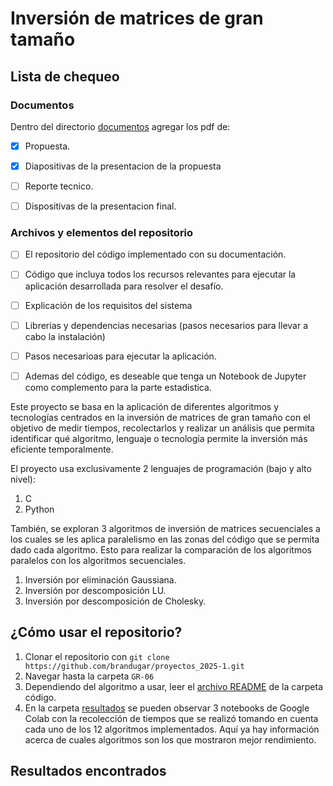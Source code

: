 # Inversión de matrices de gran tamaño


## Lista de chequeo

### Documentos

Dentro del directorio [documentos](documentos/) agregar los pdf de:
- [x] Propuesta.
- [x] Diapositivas de la presentacion de la propuesta
- [ ] Reporte tecnico.
- [ ] Dispositivas de la presentacion final.


### Archivos y elementos del repositorio

- [ ] El repositorio del código implementado con su documentación. 
- [ ] Código que incluya todos los recursos relevantes para ejecutar la aplicación desarrollada para resolver el desafío. 
- [ ] Explicación de los requisitos del sistema
- [ ] Librerias y dependencias necesarias (pasos necesarios para llevar a cabo la instalación)
- [ ] Pasos necesarioas para ejecutar la aplicación.
- [ ] Ademas del código, es deseable que tenga un Notebook de Jupyter como complemento para la parte estadistica.


Este proyecto se basa en la aplicación de diferentes algoritmos y tecnologías centrados en la inversión de matrices de gran tamaño con el objetivo de medir tiempos, recolectarlos y realizar un análisis que permita identificar qué algoritmo, lenguaje o tecnología permite la inversión más eficiente temporalmente. 

El proyecto usa exclusivamente 2 lenguajes de programación (bajo y alto nivel):
1. C
2. Python

También, se exploran 3 algoritmos de inversión de matrices secuenciales a los cuales se les aplica paralelismo en las zonas del código que se permita dado cada algoritmo. Esto para realizar la comparación de los algoritmos paralelos con los algoritmos secuenciales. 
1. Inversión por eliminación Gaussiana.
2. Inversión por descomposición LU.
3. Inversión por descomposición de Cholesky. 

## ¿Cómo usar el repositorio?
1. Clonar el repositorio con `git clone https://github.com/brandugar/proyectos_2025-1.git`
2. Navegar hasta la carpeta `GR-06`
3. Dependiendo del algoritmo a usar, leer el [archivo README](codigo/README.md) de la carpeta código. 
4. En la carpeta [resultados](virtual/GR-06/codigo/resultados/) se pueden observar 3 notebooks de Google Colab con la recolección de tiempos que se realizó tomando en cuenta cada uno de los 12 algoritmos implementados. Aquí ya hay información acerca de cuales algoritmos son los que mostraron mejor rendimiento.

## Resultados encontrados
